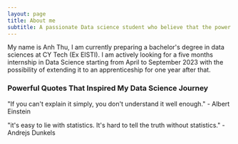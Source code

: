 ```yaml
---
layout: page
title: About me
subtitle: A passionate Data science student who believe that the power of data can change the world
---
```


My name is Anh Thu, I am currently preparing a bachelor's degree in data sciences at CY Tech (Ex EISTI). I am actively looking for a five months internship in Data Science starting from April to September 2023 with the possibility of extending it to an apprenticeship for one year after that.

### Powerful Quotes That Inspired My Data Science Journey

"If you can't explain it simply, you don't understand it well enough." - Albert Einstein

"it's easy to lie with statistics. It's hard to tell the truth without statistics." - Andrejs Dunkels
